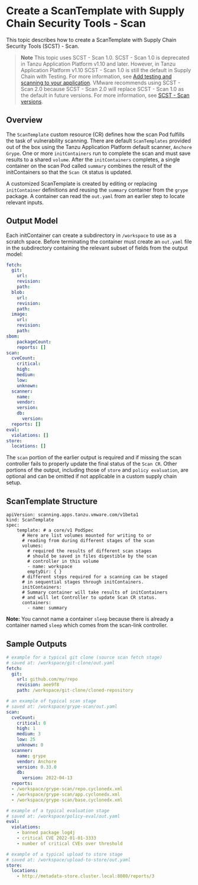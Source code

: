# Create a ScanTemplate with Supply Chain Security Tools - Scan

This topic describes how to create a ScanTemplate with Supply Chain Security Tools (SCST) - Scan.

> **Note** This topic uses SCST - Scan 1.0. SCST - Scan 1.0 is deprecated in Tanzu Application
> Platform v1.10 and later. However, in Tanzu Application Platform v1.10 SCST - Scan 1.0 is still the
> default in Supply Chain with Testing.
> For more information, see [Add testing and scanning to your application](../getting-started/add-test-and-security.hbs.md#add-testing-and-scanning-to-your-application).
> VMware recommends using SCST - Scan 2.0 because SCST - Scan 2.0 will replace SCST - Scan 1.0 as the
> default in future versions. For more information, see
> [SCST - Scan versions](overview.hbs.md#scst-scan-feat).

## Overview

The `ScanTemplate` custom resource (CR) defines how the scan Pod fulfills the task of vulnerability
scanning. There are default `ScanTemplates` provided out of the box using the Tanzu Application
Platform default scanner, `Anchore Grype`. One or more `initContainers` run to complete the scan
and must save results to a shared `volume`. After the `initContainers` completes, a single container
on the scan Pod called `summary` combines the result of the initContainers so that the `Scan CR`
status is updated.

A customized ScanTemplate is created by editing or replacing `initContainer` definitions and
reusing the `summary` container from the `grype` package. A container can read the `out.yaml` from
an earlier step to locate relevant inputs.

## <a id="output-model"></a>Output Model

Each initContainer can create a subdirectory in `/workspace` to use as a scratch space. Before
terminating the container must create an `out.yaml` file in the subdirectory containing the relevant
subset of fields from the output model:

```yaml
fetch:
  git:
    url:
    revision:
    path:
  blob:
    url:
    revision:
    path:
  image:
    url:
    revision:
    path:
sbom:
    packageCount:
    reports: []
scan:
  cveCount:
    critical:
    high:
    medium:
    low:
    unknown:
  scanner:
    name:
    vendor:
    version:
    db:
      version:
  reports: []
eval:
  violations: []
store:
  locations: []
```

The `scan` portion of the earlier output is required and if missing the scan controller fails
to properly update the final status of the `Scan CR`. Other portions of the output, including those
of `store` and `policy evaluation`, are optional and can be omitted if not applicable in a custom
supply chain setup.

## <a id="template-structure"></a>ScanTemplate Structure

```console
apiVersion: scanning.apps.tanzu.vmware.com/v1beta1
kind: ScanTemplate
spec:
    template: # a core/v1 PodSpec
      # Here are list volumes mounted for writing to or
      # reading from during different stages of the scan
      volumes:
        # required the results of different scan stages
        # should be saved in files digestible by the scan
        # controller in this volume
        - name: workspace
        emptyDir: { }
      # different steps required for a scanning can be staged
      # in sequential stages through initContainers.
      initContainers:
      # Summary container will take results of initContainers
      # and will let Controller to update Scan CR status.
      containers:
        - name: summary
```

**Note:** You cannot name a container `sleep` because there is already a container named `sleep`
which comes from the scan-link controller.

## <a id="sample-output"></a>Sample Outputs

```yaml
# example for a typical git clone (source scan fetch stage)
# saved at: /workspace/git-clone/out.yaml
fetch:
  git:
    url: github.com/my/repo
    revision: aee9f8
    path: /workspace/git-clone/cloned-repository
```

```yaml
# an example of typical scan stage
# saved at: /workspace/grype-scan/out.yaml
scan:
  cveCount:
    critical: 0
    high: 1
    medium: 3
    low: 25
    unknown: 0
  scanner:
    name: grype
    vendor: Anchore
    version: 0.33.0
    db:
      version: 2022-04-13
  reports:
  - /workspace/grype-scan/repo.cyclonedx.xml
  - /workspace/grype-scan/app.cyclonedx.xml
  - /workspace/grype-scan/base.cyclonedx.xml
```

```yaml
# example of a typical evaluation stage
# saved at: /workspace/policy-eval/out.yaml
eval:
  violations:
    - banned package log4j
    - critical CVE 2022-01-01-3333
    - number of critical CVEs over threshold
```

```yaml
# example of a typical upload to store stage
# saved at: /workspace/upload-to-store/out.yaml
store:
  locations:
    - http://metadata-store.cluster.local:8080/reports/3
```
